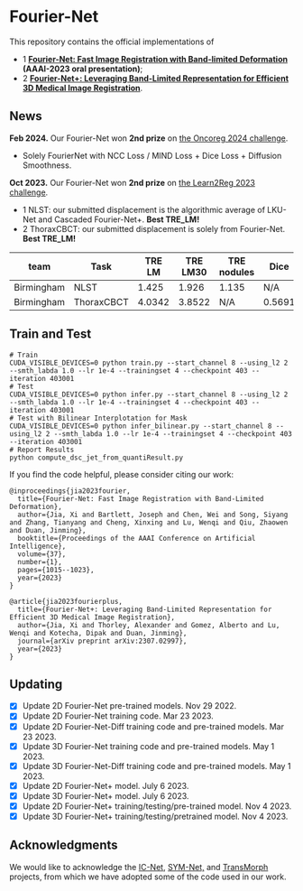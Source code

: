 # Fourier-Net

This repository contains the official implementations of

* 1 **[Fourier-Net: Fast Image Registration with Band-limited Deformation](https://doi.org/10.1609/aaai.v37i1.25182) (AAAI-2023 oral presentation)**;
* 2 **[Fourier-Net+: Leveraging Band-Limited Representation for Efficient 3D Medical Image Registration](https://arxiv.org/abs/2307.02997)**.

## News


**Feb 2024.** Our Fourier-Net won **2nd prize** on [the Oncoreg 2024 challenge](https://learn2reg.grand-challenge.org/oncoreg/).

* Solely FourierNet with NCC Loss / MIND Loss + Dice Loss + Diffusion Smoothness.

**Oct 2023.** Our Fourier-Net won **2nd prize** on [the Learn2Reg 2023 challenge](https://learn2reg.grand-challenge.org/Description/).

* 1 NLST: our submitted displacement is the algorithmic average of LKU-Net and Cascaded Fourier-Net+. **Best TRE_LM!**
* 2 ThoraxCBCT: our submitted displacement is solely from Fourier-Net. **Best TRE_LM!**

| team       | Task       | TRE LM | TRE LM30 | TRE nodules | Dice   | HD59    | SDLogJacDet |
|------------|------------|--------|----------|-------------|--------|---------|-------------|
| Birmingham | NLST       | 1.425  | 1.926    | 1.135       | N/A    | N/A     | 0.045       |
| Birmingham | ThoraxCBCT | 4.0342 | 3.8522   | N/A         | 0.5691 | 56.4998 | 0.0728      |


## Train and Test

```
# Train
CUDA_VISIBLE_DEVICES=0 python train.py --start_channel 8 --using_l2 2 --smth_labda 1.0 --lr 1e-4 --trainingset 4 --checkpoint 403 --iteration 403001
# Test
CUDA_VISIBLE_DEVICES=0 python infer.py --start_channel 8 --using_l2 2 --smth_labda 1.0 --lr 1e-4 --trainingset 4 --checkpoint 403 --iteration 403001
# Test with Bilinear Interplotation for Mask
CUDA_VISIBLE_DEVICES=0 python infer_bilinear.py --start_channel 8 --using_l2 2 --smth_labda 1.0 --lr 1e-4 --trainingset 4 --checkpoint 403 --iteration 403001
# Report Results
python compute_dsc_jet_from_quantiResult.py
```

If you find the code helpful, please consider citing our work:

```
@inproceedings{jia2023fourier,
  title={Fourier-Net: Fast Image Registration with Band-Limited Deformation},
  author={Jia, Xi and Bartlett, Joseph and Chen, Wei and Song, Siyang and Zhang, Tianyang and Cheng, Xinxing and Lu, Wenqi and Qiu, Zhaowen and Duan, Jinming},
  booktitle={Proceedings of the AAAI Conference on Artificial Intelligence},
  volume={37},
  number={1},
  pages={1015--1023},
  year={2023}
}
```
```
@article{jia2023fourierplus,
  title={Fourier-Net+: Leveraging Band-Limited Representation for Efficient 3D Medical Image Registration},
  author={Jia, Xi and Thorley, Alexander and Gomez, Alberto and Lu, Wenqi and Kotecha, Dipak and Duan, Jinming},
  journal={arXiv preprint arXiv:2307.02997},
  year={2023}
}
```
## Updating
- [x] Update 2D Fourier-Net pre-trained models. Nov 29 2022.
- [x] Update 2D Fourier-Net training code. Mar 23 2023.
- [x] Update 2D Fourier-Net-Diff training code and pre-trained models. Mar 23 2023.
- [x] Update 3D Fourier-Net training code and pre-trained models. May 1 2023.
- [x] Update 3D Fourier-Net-Diff training code and pre-trained models. May 1 2023.
- [x] Update 2D Fourier-Net+ model. July 6 2023.
- [x] Update 3D Fourier-Net+ model. July 6 2023.
- [x] Update 2D Fourier-Net+ training/testing/pre-trained model. Nov 4 2023.
- [x] Update 3D Fourier-Net+ training/testing/pretrained model. Nov 4 2023.
## Acknowledgments

We would like to acknowledge the [IC-Net](https://github.com/zhangjun001/ICNet), [SYM-Net,](https://github.com/cwmok/Fast-Symmetric-Diffeomorphic-Image-Registration-with-Convolutional-Neural-Networks) and [TransMorph](https://github.com/junyuchen245/TransMorph_Transformer_for_Medical_Image_Registration) projects, from which we have adopted some of the code used in our work.

